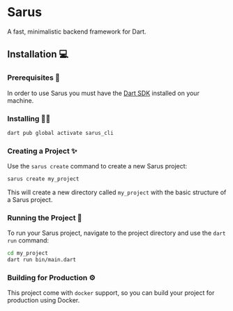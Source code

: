 # Sarus

A fast, minimalistic backend framework for Dart.

## Installation 💻

### Prerequisites 📝 
In order to use Sarus you must have the [Dart SDK](https://dart.dev/get-dart) installed on your machine.

### Installing 🧑‍💻
```bash
dart pub global activate sarus_cli
```

### Creating a Project ✨ 

Use the `sarus create` command to create a new Sarus project:

```bash
sarus create my_project
```

This will create a new directory called `my_project` with the basic structure of a Sarus project.

### Running the Project 🚀
To run your Sarus project, navigate to the project directory and use the `dart run` command:

```bash
cd my_project
dart run bin/main.dart
```

### Building for Production ⚙️

This project come with `docker` support, so you can build your project for production using Docker.
